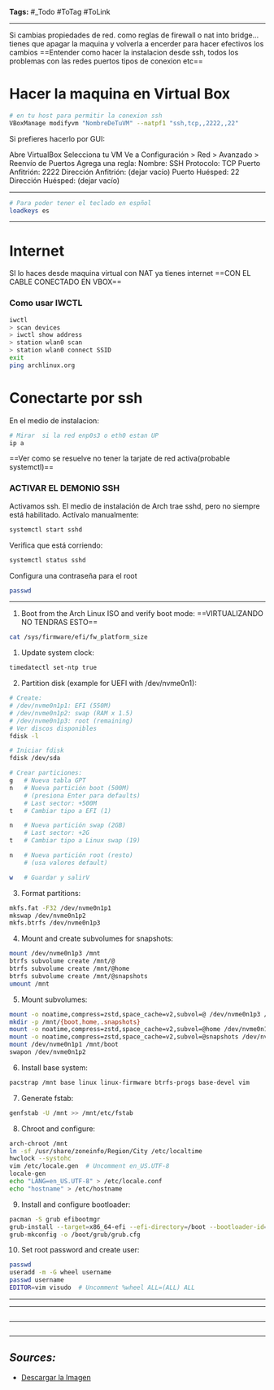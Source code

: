 **Tags:** #_Todo
#ToTag #ToLink 
- - -
Si cambias propiedades de red. como reglas de firewall o nat into bridge... tienes que apagar la maquina y volverla a encerder para hacer efectivos los cambios
==Entender como hacer la instalacion desde ssh, todos los problemas con las redes puertos tipos de conexion etc==
# Hacer la maquina en Virtual Box
``` bash
# en tu host para permitir la conexion ssh
VBoxManage modifyvm "NombreDeTuVM" --natpf1 "ssh,tcp,,2222,,22"
```
Si prefieres hacerlo por GUI:

Abre VirtualBox
Selecciona tu VM
Ve a Configuración > Red > Avanzado > Reenvío de Puertos
Agrega una regla:
Nombre: SSH
Protocolo: TCP
Puerto Anfitrión: 2222
Dirección Anfitrión: (dejar vacío)
Puerto Huésped: 22
Dirección Huésped: (dejar vacío)

- - - 
``` bash
# Para poder tener el teclado en espñol
loadkeys es
```
- - - 
# Internet 
 SI lo haces desde maquina virtual con NAT ya tienes internet 
==CON EL CABLE CONECTADO EN VBOX==
### Como usar IWCTL
``` bash
iwctl
> scan devices
> iwctl show address
> station wlan0 scan
> station wlan0 connect SSID
exit
ping archlinux.org
```
# Conectarte por ssh
En el medio de instalacion:
``` bash
# Mirar  si la red enp0s3 o eth0 estan UP
ip a
```
==Ver como se resuelve no tener la tarjate de red activa(probable systemctl)==

### ACTIVAR EL DEMONIO SSH
Activamos ssh. El medio de instalación de Arch trae sshd, pero no siempre está habilitado. Actívalo manualmente:
```bash
systemctl start sshd
```
Verifica que está corriendo:
```bash
systemctl status sshd
```
Configura una contraseña para el root
```bash
passwd
```

- - - 
1. Boot from the Arch Linux ISO and verify boot mode:
==VIRTUALIZANDO NO TENDRAS ESTO==
``` bash
cat /sys/firmware/efi/fw_platform_size
```

1. Update system clock:
```bash
timedatectl set-ntp true
```

2. Partition disk (example for UEFI with /dev/nvme0n1):
```bash
# Create:
# /dev/nvme0n1p1: EFI (550M)
# /dev/nvme0n1p2: swap (RAM x 1.5)
# /dev/nvme0n1p3: root (remaining)
# Ver discos disponibles
fdisk -l

# Iniciar fdisk
fdisk /dev/sda

# Crear particiones:
g   # Nueva tabla GPT
n   # Nueva partición boot (500M)
    # (presiona Enter para defaults)
    # Last sector: +500M
t   # Cambiar tipo a EFI (1)

n   # Nueva partición swap (2GB)
    # Last sector: +2G
t   # Cambiar tipo a Linux swap (19)

n   # Nueva partición root (resto)
    # (usa valores default)

w   # Guardar y salirV
```

3. Format partitions:
```bash
mkfs.fat -F32 /dev/nvme0n1p1
mkswap /dev/nvme0n1p2
mkfs.btrfs /dev/nvme0n1p3
```

4. Mount and create subvolumes for snapshots:
```bash
mount /dev/nvme0n1p3 /mnt
btrfs subvolume create /mnt/@
btrfs subvolume create /mnt/@home
btrfs subvolume create /mnt/@snapshots
umount /mnt
```

5. Mount subvolumes:
```bash
mount -o noatime,compress=zstd,space_cache=v2,subvol=@ /dev/nvme0n1p3 /mnt
mkdir -p /mnt/{boot,home,.snapshots}
mount -o noatime,compress=zstd,space_cache=v2,subvol=@home /dev/nvme0n1p3 /mnt/home
mount -o noatime,compress=zstd,space_cache=v2,subvol=@snapshots /dev/nvme0n1p3 /mnt/.snapshots
mount /dev/nvme0n1p1 /mnt/boot
swapon /dev/nvme0n1p2
```

6. Install base system:
```bash
pacstrap /mnt base linux linux-firmware btrfs-progs base-devel vim
```

7. Generate fstab:
```bash
genfstab -U /mnt >> /mnt/etc/fstab
```

8. Chroot and configure:
```bash
arch-chroot /mnt
ln -sf /usr/share/zoneinfo/Region/City /etc/localtime
hwclock --systohc
vim /etc/locale.gen  # Uncomment en_US.UTF-8
locale-gen
echo "LANG=en_US.UTF-8" > /etc/locale.conf
echo "hostname" > /etc/hostname
```

9. Install and configure bootloader:
```bash
pacman -S grub efibootmgr
grub-install --target=x86_64-efi --efi-directory=/boot --bootloader-id=GRUB
grub-mkconfig -o /boot/grub/grub.cfg
```

10. Set root password and create user:
```bash
passwd
useradd -m -G wheel username
passwd username
EDITOR=vim visudo  # Uncomment %wheel ALL=(ALL) ALL
```


- - - 


- - - 
``` bash

```
- - - 
``` bash

```



- - - 
## ***Sources:***
- [Descargar la Imagen](https://mirror.23m.com/archlinux/iso/latest/)